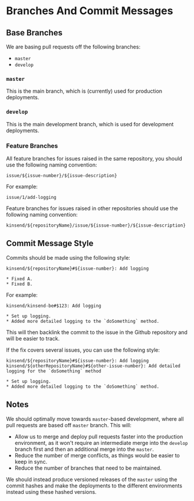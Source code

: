# Branches And Commit Messages

## Base Branches

We are basing pull requests off the following branches:

  * `master`
  * `develop`

### `master`

This is the main branch, which is (currently) used for production deployments.

### `develop`

This is the main development branch, which is used for development deployments.

### Feature Branches

All feature branches for issues raised in the same repository, you should use the following naming convention:

```
issue/${issue-number}/${issue-description}
```

For example:

```
issue/1/add-logging
```

Feature branches for issues raised in other repositories should use the following naming convention:

```
kinsend/${repositoryName}/issue/${issue-number}/${issue-description}
```

## Commit Message Style

Commits should be made using the following style:

```
kinsend/${repositoryName}#${issue-number}: Add logging

* Fixed A.
* Fixed B.
```

For example:

```
kinsend/kinsend-be#$123: Add logging

* Set up logging.
* Added more detailed logging to the `doSomething` method.
```

This will then backlink the commit to the issue in the Github repository and will be easier to track.

If the fix covers several issues, you can use the following style:

```
kinsend/${repositoryName}#${issue-number}: Add logging
kinsend/${otherRepositoryName}#${other-issue-number}: Add detailed logging for the `doSomething` method

* Set up logging.
* Added more detailed logging to the `doSomething` method.
```

## Notes

We should optimally move towards `master`-based development, where all pull requests are based off `master` branch.
This will:

  * Allow us to merge and deploy pull requests faster into the production environment, as it won't require an intermediate
    merge into the `develop` branch first and then an additional merge into the `master`.
  * Reduce the number of merge conflicts, as things would be easier to keep in sync.
  * Reduce the number of branches that need to be maintained.
  
We should instead produce versioned releases of the `master` using the commit hashes and make the deployments to the
different environments instead using these hashed versions.

